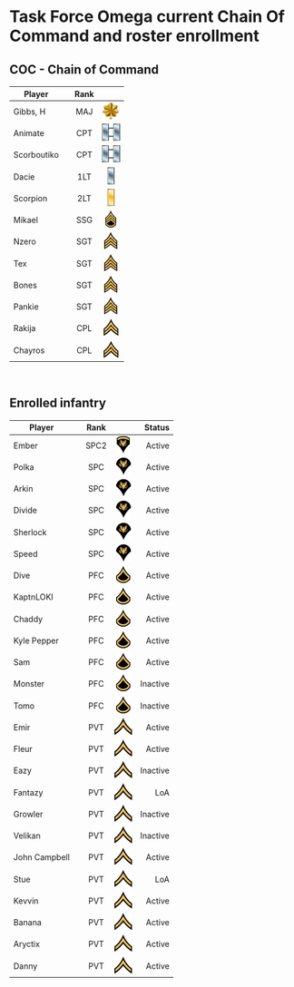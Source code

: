 # Task Force Omega current Chain Of Command and roster enrollment

## COC - Chain of Command
 
| Player           | |Rank       |                                        | 
| -                |-|:-:        | :-:                                    |
| Gibbs, H    | | MAJ  | ![](assets/images/Ranks/small/MAJ.png) | Active   |
| Animate     | | CPT  | ![](assets/images/Ranks/small/CPT.png) | Active   |
| Scorboutiko | | CPT  | ![](assets/images/Ranks/small/CPT.png) | Active   |
| Dacie       | | 1LT  | ![](assets/images/Ranks/small/1LT.png) | Active   |
| Scorpion    | | 2LT  | ![](assets/images/Ranks/small/2LT.png) | Active   |
| Mikael      | | SSG  | ![](assets/images/Ranks/small/SSGBlack.png) | Active   |
| Nzero       | | SGT  | ![](assets/images/Ranks/small/SGTBlack.png) | Active   |
| Tex         | | SGT  | ![](assets/images/Ranks/small/SGTBlack.png) | Active   |
| Bones       | | SGT  | ![](assets/images/Ranks/small/SGTBlack.png) | Active   |
| Pankie      | | SGT  | ![](assets/images/Ranks/small/SGTBlack.png) | LOA |
| Rakija      | | CPL  | ![](assets/images/Ranks/small/CPLBlack.png) | Active   |
| Chayros     | | CPL  | ![](assets/images/Ranks/small/CPLBlack.png) | Active   |


<br>


## Enrolled infantry

| Player             | | Rank      |                                              | Status   |
| -                  |-|:-:        | :-:                                          | -:       |
| Ember         | | SPC2 | ![](assets/images/Ranks/small/SPC2Black.png) | Active   |
| Polka         | | SPC  | ![](assets/images/Ranks/small/SPC1Black.png) | Active   |
| Arkin         | | SPC  | ![](assets/images/Ranks/small/SPC1Black.png) | Active   |
| Divide        | | SPC  | ![](assets/images/Ranks/small/SPC1Black.png) | Active   |
| Sherlock      | | SPC  | ![](assets/images/Ranks/small/SPC1Black.png) | Active   |
| Speed         | | SPC  | ![](assets/images/Ranks/small/SPC1Black.png) | Active   |
| Dive          | | PFC  | ![](assets/images/Ranks/small/PFCBlack.png) | Active   |
| KaptnLOKI     | | PFC  | ![](assets/images/Ranks/small/PFCBlack.png) | Active   |
| Chaddy        | | PFC  | ![](assets/images/Ranks/small/PFCBlack.png) | Active   |
| Kyle Pepper   | | PFC  | ![](assets/images/Ranks/small/PFCBlack.png) | Active   |
| Sam           | | PFC  | ![](assets/images/Ranks/small/PFCBlack.png) | Active   |
| Monster       | | PFC  | ![](assets/images/Ranks/small/PFCBlack.png) | Inactive |
| Tomo          | | PFC  | ![](assets/images/Ranks/small/PFCBlack.png) | Inactive |
| Emir          | | PVT  | ![](assets/images/Ranks/small/PVTBlack.png) | Active   |
| Fleur         | | PVT  | ![](assets/images/Ranks/small/PVTBlack.png) | Active   |
| Eazy          | | PVT  | ![](assets/images/Ranks/small/PVTBlack.png) | Inactive |
| Fantazy       | | PVT  | ![](assets/images/Ranks/small/PVTBlack.png) | LoA      |
| Growler       | | PVT  | ![](assets/images/Ranks/small/PVTBlack.png) | Inactive |
| Velikan       | | PVT  | ![](assets/images/Ranks/small/PVTBlack.png) | Inactive |
| John Campbell | | PVT  | ![](assets/images/Ranks/small/PVTBlack.png) | Active   |
| Stue          | | PVT  | ![](assets/images/Ranks/small/PVTBlack.png) | LoA      |
| Kevvin        | | PVT  | ![](assets/images/Ranks/small/PVTBlack.png) | Active   |
| Banana        | | PVT  | ![](assets/images/Ranks/small/PVTBlack.png) | Active   |
| Aryctix       | | PVT  | ![](assets/images/Ranks/small/PVTBlack.png) | Active   |
| Danny         | | PVT  | ![](assets/images/Ranks/small/PVTBlack.png) | Active   |